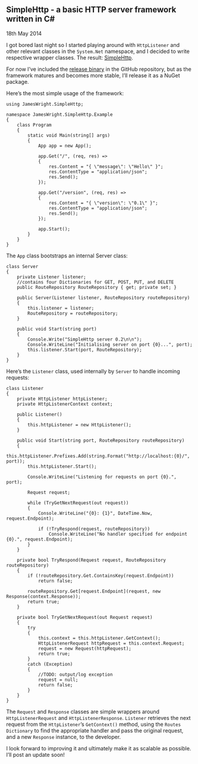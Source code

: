 ## SimpleHttp - a basic HTTP server framework written in C#

<time datetime="2014-05-18">18th May 2014</time>

I got bored last night so I started playing around with `HttpListener` and other relevant classes in the `System.Net` namespace, and I decided to write respective wrapper classes. The result: [SimpleHttp](https://github.com/jamesseanwright/simple-http).

For now I’ve included the [release binary](https://github.com/jamesseanwright/simple-http/tree/develop/JamesWright.SimpleHttp/bin/Release) in the GitHub repository, but as the framework matures and becomes more stable, I’ll release it as a NuGet package.

Here’s the most simple usage of the framework:

```
using JamesWright.SimpleHttp;

namespace JamesWright.SimpleHttp.Example
{
    class Program
    {
        static void Main(string[] args)
        {
            App app = new App();

            app.Get("/", (req, res) =>
            {
                res.Content = "{ \"message\": \"Hello\" }";
                res.ContentType = "application/json";
                res.Send();
            });

            app.Get("/version", (req, res) =>
            {
                res.Content = "{ \"version\": \"0.1\" }";
                res.ContentType = "application/json";
                res.Send();
            });

            app.Start();
        }
    }
}
```

The `App` class bootstraps an internal Server class:
```
class Server
{
    private Listener listener;
    //contains four Dictionaries for GET, POST, PUT, and DELETE
    public RouteRepository RouteRepository { get; private set; }

    public Server(Listener listener, RouteRepository routeRepository)
    {
        this.listener = listener;
        RouteRepository = routeRepository;
    }

    public void Start(string port)
    {
        Console.Write("SimpleHttp server 0.2\n\n");
        Console.WriteLine("Initialising server on port {0}...", port);
        this.listener.Start(port, RouteRepository);
    }
}
```

Here’s the `Listener` class, used internally by `Server` to handle incoming requests:
```
class Listener
{
    private HttpListener httpListener;
    private HttpListenerContext context;

    public Listener()
    {
        this.httpListener = new HttpListener();
    }

    public void Start(string port, RouteRepository routeRepository)
    {
        this.httpListener.Prefixes.Add(string.Format("http://localhost:{0}/", port));
        this.httpListener.Start();

        Console.WriteLine("Listening for requests on port {0}.", port);

        Request request;

        while (TryGetNextRequest(out request))
        {
            Console.WriteLine("{0}: {1}", DateTime.Now, request.Endpoint);

            if (!TryRespond(request, routeRepository))
                Console.WriteLine("No handler specified for endpoint {0}.", request.Endpoint);
        }
    }

    private bool TryRespond(Request request, RouteRepository routeRepository)
    {
        if (!routeRepository.Get.ContainsKey(request.Endpoint))
            return false;

        routeRepository.Get[request.Endpoint](request, new Response(context.Response));
        return true;
    }

    private bool TryGetNextRequest(out Request request)
    {
        try
        {
            this.context = this.httpListener.GetContext();
            HttpListenerRequest httpRequest = this.context.Request;
            request = new Request(httpRequest);
            return true;
        }
        catch (Exception)
        {
            //TODO: output/log exception
            request = null;
            return false;
        }
    }
}
```

The `Request` and `Response` classes are simple wrappers around `HttpListenerRequest` and `HttpListenerResponse`. `Listener` retrieves the next request from the `HttpListener`’s `GetContext()` method, using the `Routes` `Dictionary` to find the appropriate handler and pass the original request, and a new `Response` instance, to the developer.

I look forward to improving it and ultimately make it as scalable as possible. I’ll post an update soon!